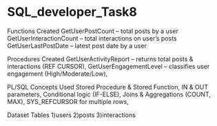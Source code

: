 # SQL_developer_Task8
Functions Created
GetUserPostCount – total posts by a user
GetUserInteractionCount – total interactions on user’s posts
GetUserLastPostDate – latest post date by a user

Procedures Created
GetUserActivityReport – returns total posts & interactions (REF CURSOR),
GetUserEngagementLevel – classifies user engagement (High/Moderate/Low),

PL/SQL Concepts Used
Stored Procedure & Stored Function,
IN & OUT parameters,
Conditional logic (IF-ELSE),
Joins & Aggregations (COUNT, MAX),
SYS_REFCURSOR for multiple rows,

Dataset Tables
1)users
2)posts
3)interactions
